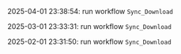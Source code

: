 2025-04-01 23:38:54: run workflow `Sync_Download` 

2025-03-01 23:33:31: run workflow `Sync_Download` 

2025-02-01 23:31:50: run workflow `Sync_Download` 


